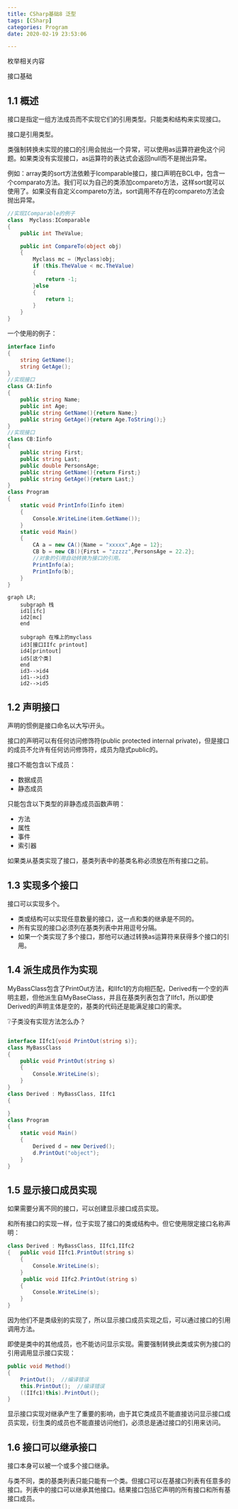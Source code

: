 ```yaml
---
title: CSharp基础8 泛型
tags: [CSharp]
categories: Program
date: 2020-02-19 23:53:06 

---
```


枚举相关内容

接口基础

<!-- more -->

## 1.1 概述

接口是指定一组方法成员而不实现它们的引用类型。只能类和结构来实现接口。

接口是引用类型。

类强制转换未实现的接口的引用会抛出一个异常，可以使用as运算符避免这个问题。如果类没有实现接口，as运算符的表达式会返回null而不是抛出异常。

例如：array类的sort方法依赖于Icomparable接口，接口声明在BCL中，包含一个comparato方法。我们可以为自己的类添加compareto方法，这样sort就可以使用了。如果没有自定义compareto方法，sort调用不存在的compareto方法会抛出异常。

```csharp
//实现IComparable的例子
class  Myclass:IComparable
{
    public int TheValue;

    public int CompareTo(object obj)
    {
        Myclass mc = (Myclass)obj;
        if (this.TheValue < mc.TheValue)
        {
            return -1;
        }else
        {
            return 1;
        }
    }
}
```

一个使用的例子：

```csharp
interface Iinfo
{
    string GetName();
    string GetAge();
}
//实现接口
class CA:Iinfo
{
    public string Name;
    public int Age;
    public string GetName(){return Name;}
    public string GetAge(){return Age.ToString();}
}
//实现接口
class CB:Iinfo
{
    public string First;
    public string Last;
    public double PersonsAge;
    public string GetName(){return First;}
    public string GetAge(){return Last;}
}
class Program
{
    static void PrintInfo(Iinfo item)
    {
        Console.WriteLine(item.GetName());
    }
    static void Main()
    {
        CA a = new CA(){Name = "xxxxx",Age = 12};
        CB b = new CB(){First = "zzzzz",PersonsAge = 22.2};
        //对象的引用自动转换为接口的引用。
        PrintInfo(a);
        PrintInfo(b);
    }
}
```

```mermaid
graph LR;
	subgraph 栈
	id1[ifc]
	id2[mc]
	end
	
	subgraph 在堆上的myclass 
	id3[接口IIfc printout]
	id4[printout]
	id5[这个类]
	end
	id3-->id4
	id1-->id3
	id2-->id5
```



## 1.2 声明接口

声明的惯例是接口命名以大写i开头。

接口的声明可以有任何访问修饰符(public protected internal private)，但是接口的成员不允许有任何访问修饰符，成员为隐式public的。

接口不能包含以下成员：

- 数据成员
- 静态成员

只能包含以下类型的非静态成员函数声明：

- 方法
- 属性
- 事件
- 索引器

如果类从基类实现了接口，基类列表中的基类名称必须放在所有接口之前。

## 1.3 实现多个接口

接口可以实现多个。

- 类或结构可以实现任意数量的接口，这一点和类的继承是不同的。
- 所有实现的接口必须列在基类列表中并用逗号分隔。
- 如果一个类实现了多个接口，那他可以通过转换as运算符来获得多个接口的引用。

## 1.4 派生成员作为实现

MyBassClass包含了PrintOut方法，和IIfc1的方向相匹配，Derived有一个空的声明主题，但他派生自MyBaseClass，并且在基类列表包含了IIfc1，所以即使Derived的声明主体是空的，基类的代码还是能满足接口的需求。

:grey_question:子类没有实现方法怎么办？

```csharp

interface IIfc1{void PrintOut(string s)};
class MyBassClass
{
    public void PrintOut(string s)
    {
        Console.WriteLine(s);
    }
}
class Derived : MyBassClass, IIfc1
{

}
class Program
{
    static void Main()
    {
        Derived d = new Derived();
        d.PrintOut("object");
    }
}
```

## 1.5 显示接口成员实现

如果需要分离不同的接口，可以创建显示接口成员实现。

和所有接口的实现一样，位于实现了接口的类或结构中。但它使用限定接口名称声明：

```csharp
class Derived : MyBassClass, IIfc1,IIfc2
{   public void IIfc1.PrintOut(string s)
    {
        Console.WriteLine(s);
    }
     public void IIfc2.PrintOut(string s)
    {
        Console.WriteLine(s);
    }
}
```

因为他们不是类级别的实现了，所以显示接口成员实现之后，可以通过接口的引用调用方法。

即使是类中的其他成员，也不能访问显示实现。需要强制转换此类或实例为接口的引用调用显示接口实现：

```csharp
public void Method()
{
	PrintOut();  //编译错误
	this.PrintOut();  //编译错误
	((IIfc1)this).PrintOut();
}
```

显示接口实现对继承产生了重要的影响，由于其它类成员不能直接访问显示接口成员实现，衍生类的成员也不能直接访问他们，必须总是通过接口的引用来访问。

## 1.6 接口可以继承接口

接口本身可以被一个或多个接口继承。

与类不同，类的基类列表只能只能有一个类。但接口可以在基接口列表有任意多的接口。列表中的接口可以继承其他接口。结果接口包括它声明的所有接口和所有基接口成员。